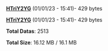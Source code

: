 [**HTriY2YG**](/data/HTriY2YG.txt) (01/01/23 - 15:41)- 429 bytes

[**HTriY2YG**](/data/HTriY2YG.txt) (01/01/23 - 15:41)- 429 bytes

**Total Datas**: 2513

**Total Size**: 16.12 MB / 16.1 MB